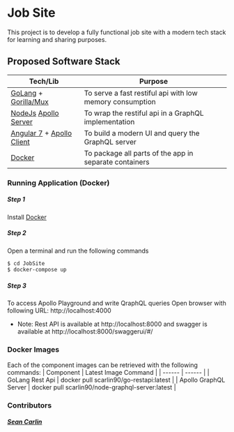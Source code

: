 # Job Site
This project is to develop a fully functional job site with a modern tech stack for learning and sharing purposes.

## Proposed Software Stack
| Tech/Lib | Purpose |
| ------ | ------ |
| [GoLang](https://golang.org/) + [Gorilla/Mux](https://github.com/gorilla/mux) | To serve a fast restiful api with low memory consumption |
| [NodeJs](https://nodejs.org/en/) [Apollo Server](https://www.apollographql.com/docs/apollo-server/) | To wrap the restiful api in a GraphQL implementation |
| [Angular 7](https://angular.io/) + [Apollo Client](https://www.apollographql.com/docs/angular/) | To build a modern UI and query the GraphQL server |
|[Docker](https://www.docker.com/)| To package all parts of the app in separate containers |


### Running Application (Docker)
##### Step 1 
Install [Docker](https://www.docker.com/)
##### Step 2
Open a terminal and run the following commands 
```sh
$ cd JobSite
$ docker-compose up
```
##### Step 3
To access Apollo Playground and write QraphQL queries
Open browser with following URL: http://localhost:4000

- Note: Rest API is available at http://localhost:8000 and swagger is available at http://localhost:8000/swaggerui/#/

### Docker Images
Each of the component images can be retrieved with the following commands:
| Component | Latest Image Command |
| ------ | ------ |
| GoLang Rest Api | docker pull scarlin90/go-restapi:latest |
| Apollo GraphQL Server | docker pull scarlin90/node-graphql-server:latest |

### Contributors
##### [Sean Carlin](https://github.com/scarlin90)